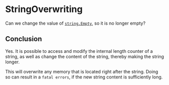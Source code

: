 # StringOverwriting

Can we change the value of [`string.Empty`](https://learn.microsoft.com/en-us/dotnet/api/system.string.empty), so it is no longer empty?

## Conclusion

Yes. It is possible to access and modify the internal length counter of a string, as well as change the content of the string, thereby making the string longer.

This will overwrite any memory that is located right after the string. Doing so can result in a `fatal errors`, if the new string content is sufficiently long.
